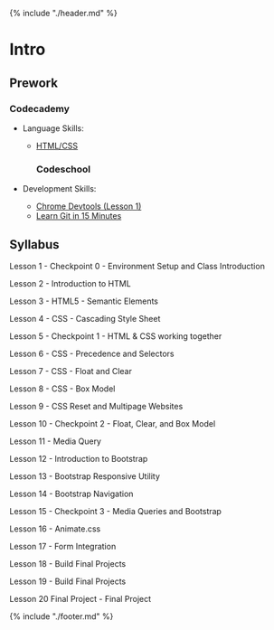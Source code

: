{% include "./header.md" %}

# Intro

## Prework

### Codecademy

* Language Skills:
  * [HTML\/CSS](https://www.codecademy.com/learn/web)
    ### Codeschool


* Development Skills:
  * [Chrome Devtools \(Lesson 1\)](https://www.codeschool.com/courses/discover-devtools)
  * [Learn Git in 15 Minutes](https://try.github.io/levels/1/challenges/1)



## Syllabus

Lesson 1 - Checkpoint 0 - Environment Setup and Class Introduction

Lesson 2 - Introduction to HTML

Lesson 3 - HTML5 - Semantic Elements

Lesson 4 - CSS - Cascading Style Sheet

Lesson 5 - Checkpoint 1 - HTML & CSS working together

Lesson 6 - CSS - Precedence and Selectors

Lesson 7 - CSS - Float and Clear

Lesson 8 - CSS - Box Model

Lesson 9 - CSS Reset and Multipage Websites

Lesson 10 - Checkpoint 2 - Float, Clear, and Box Model

Lesson 11 - Media Query

Lesson 12 - Introduction to Bootstrap

Lesson 13 - Bootstrap Responsive Utility

Lesson 14 - Bootstrap Navigation

Lesson 15 - Checkpoint 3 - Media Queries and Bootstrap

Lesson 16 - Animate.css

Lesson 17 - Form Integration

Lesson 18 - Build Final Projects

Lesson 19 - Build Final Projects

Lesson 20 Final Project - Final Project

{% include "./footer.md" %}

